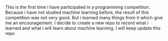 This is the first time i have participated in a programming competition. Because i have not studied machine learning before, 
the result of this competition was not very good. But i learned many things from it which give me an encouragement. I decide to create a new
repo to record what i learned and what i will learn about machine learning. I will keep update this repo
